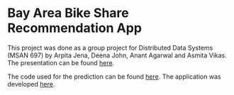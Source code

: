 # Bay Area Bike Share Recommendation App

This project was done as a group project for Distributed Data Systems (MSAN 697) by Arpita Jena, Deena John, Anant Agarwal and Asmita Vikas. The presentation can be found [here](https://github.com/aagarwal4/bay-area-bike-share/blob/master/BikeShare_Slides.pdf). 

The code used for the prediction can be found [here](https://github.com/aagarwal4/bay-area-bike-share/blob/master/Predictions_code.ipynb). The application was developed [here](https://github.com/aagarwal4/bay-area-bike-share/tree/master/App%20dev%20files).
